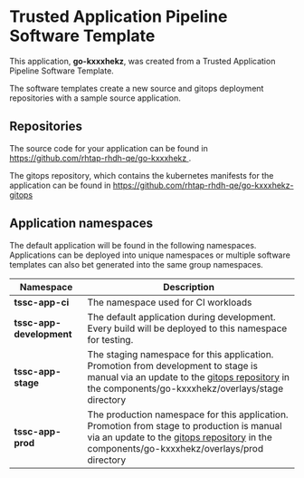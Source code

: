 # Trusted Application Pipeline Software Template

This application, **go-kxxxhekz**, was created from a Trusted Application Pipeline Software Template.

The software templates create a new source and gitops deployment repositories with a sample source application. 

## Repositories

The source code for your application can be found in [https://github.com/rhtap-rhdh-qe/go-kxxxhekz ](https://github.com/rhtap-rhdh-qe/go-kxxxhekz ).
 
The gitops repository, which contains the kubernetes manifests for the application can be found in 
[https://github.com/rhtap-rhdh-qe/go-kxxxhekz-gitops ](https://github.com/rhtap-rhdh-qe/go-kxxxhekz-gitops ) 

## Application namespaces 

The default application will be found in the following namespaces. Applications can be deployed into unique namespaces or multiple software templates can also bet generated into the same group namespaces.  

|  Namespace   |  Description   |  
| -------- | -------- |
| **tssc-app-ci** | The namespace used for CI workloads |
| **tssc-app-development** | The default application during development. Every build will be deployed to this namespace for testing. |
| **tssc-app-stage** | The staging namespace for this application. Promotion from development to stage is manual via an update to the [gitops repository](https://github.com/rhtap-rhdh-qe/go-kxxxhekz-gitops ) in the components/go-kxxxhekz/overlays/stage directory |
| **tssc-app-prod** | The production namespace for this application. Promotion from stage to production is manual via an update to the [gitops repository](https://github.com/rhtap-rhdh-qe/go-kxxxhekz-gitops ) in the components/go-kxxxhekz/overlays/prod directory |